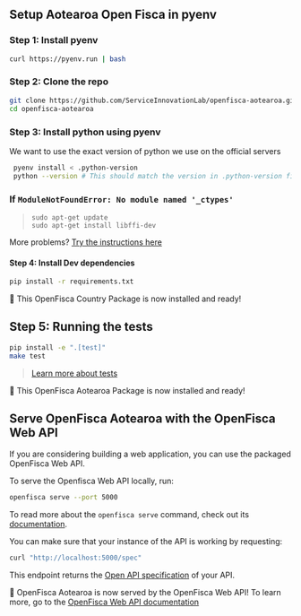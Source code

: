 ## Setup Aotearoa Open Fisca in pyenv

### Step 1: Install pyenv

```sh
curl https://pyenv.run | bash
```

### Step 2: Clone the repo

```sh
git clone https://github.com/ServiceInnovationLab/openfisca-aotearoa.git
cd openfisca-aotearoa
```

### Step 3: Install python using pyenv
We want to use the exact version of python we use on the official servers

```sh
 pyenv install < .python-version
 python --version # This should match the version in .python-version file
```

### If `ModuleNotFoundError: No module named '_ctypes'`
>
>     sudo apt-get update
>     sudo apt-get install libffi-dev
>
More problems? [Try the instructions here](https://stackoverflow.com/questions/27022373/python3-importerror-no-module-named-ctypes-when-using-value-from-module-mul#41310760)


#### Step 4: Install Dev dependencies

```sh
pip install -r requirements.txt
```

:tada: This OpenFisca Country Package is now installed and ready!

## Step 5: Running the tests

```sh
pip install -e ".[test]"
make test
```
> [Learn more about tests](https://openfisca.org/doc/coding-the-legislation/writing_yaml_tests.html)

:tada: This OpenFisca Aotearoa Package is now installed and ready!

## Serve OpenFisca Aotearoa with the OpenFisca Web API

If you are considering building a web application, you can use the packaged OpenFisca Web API.

To serve the Openfisca Web API locally, run:

```sh
openfisca serve --port 5000
```

To read more about the `openfisca serve` command, check out its [documentation](https://openfisca.readthedocs.io/en/latest/openfisca_serve.html).

You can make sure that your instance of the API is working by requesting:

```sh
curl "http://localhost:5000/spec"
```

This endpoint returns the [Open API specification](https://www.openapis.org/) of your API.

:tada: OpenFisca Aotearoa is now served by the OpenFisca Web API! To learn more, go to the [OpenFisca Web API documentation](https://openfisca.org/doc/openfisca-web-api/index.html)
